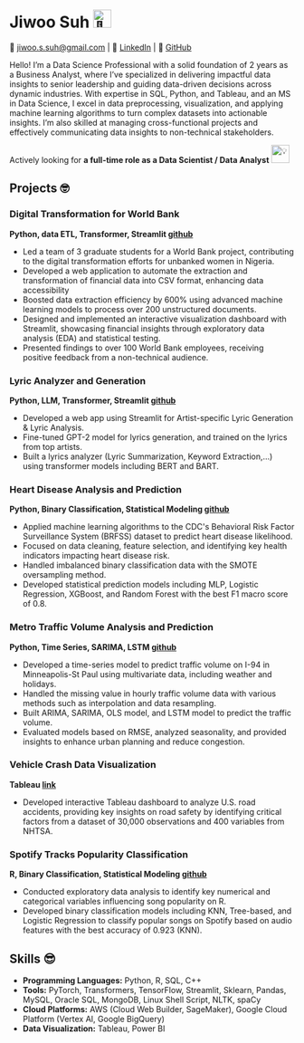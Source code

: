 
<!--
**jiwoosuh/jiwoosuh** is a ✨ _special_ ✨ repository because its `README.md` (this file) appears on your GitHub profile.

Here are some ideas to get you started:

- 🔭 I’m currently working on ...
- 🌱 I’m currently learning ...
- 👯 I’m looking to collaborate on ...
- 🤔 I’m looking for help with ...
- 💬 Ask me about ...
- 📫 How to reach me: ...
- 😄 Pronouns: ...
- ⚡ Fun fact: ...
-->

# Jiwoo Suh <picture> <source srcset="https://fonts.gstatic.com/s/e/notoemoji/latest/1f48e/512.webp" type="image/webp"><img src="https://fonts.gstatic.com/s/e/notoemoji/latest/1f48e/512.gif" alt="💎" width="32" height="32"></picture>

📧 jiwoo.s.suh@gmail.com | 💼 [LinkedIn](https://www.linkedin.com/in/jiwoosuh) | 🚀 [GitHub](https://github.com/jiwoosuh)

Hello! I’m a Data Science Professional with a solid foundation of 2 years as a Business Analyst, where I’ve specialized in delivering impactful data insights to senior leadership and guiding data-driven decisions across dynamic industries. With expertise in SQL, Python, and Tableau, and an MS in Data Science, I excel in data preprocessing, visualization, and applying machine learning algorithms to turn complex datasets into actionable insights. I’m also skilled at managing cross-functional projects and effectively communicating data insights to non-technical stakeholders.

Actively looking for **a full-time role as a Data Scientist / Data Analyst** <picture><source srcset="https://fonts.gstatic.com/s/e/notoemoji/latest/1f4a1/512.webp" type="image/webp"><img src="https://fonts.gstatic.com/s/e/notoemoji/latest/1f4a1/512.gif" alt="💡" width="32" height="32"></picture> 

## Projects 🤓

### Digital Transformation for World Bank 
**Python, data ETL, Transformer, Streamlit [github](https://github.com/jiwoosuh/CapstoneProject_WorldBank)**

- Led a team of 3 graduate students for a World Bank project, contributing to the digital transformation efforts for unbanked women in Nigeria.
- Developed a web application to automate the extraction and transformation of financial data into CSV format, enhancing data accessibility 
- Boosted data extraction efficiency by 600% using advanced machine learning models to process over 200 unstructured documents.
- Designed and implemented an interactive visualization dashboard with Streamlit, showcasing financial insights through exploratory data analysis (EDA) and statistical testing.
- Presented findings to over 100 World Bank employees, receiving positive feedback from a non-technical audience.


### Lyric Analyzer and Generation 
**Python, LLM, Transformer, Streamlit [github](https://github.com/upmanyu1993/Final_Project_Group5)**

- Developed a web app using Streamlit for Artist-specific Lyric Generation & Lyric Analysis.
- Fine-tuned GPT-2 model for lyrics generation, and trained on the lyrics from top artists.
- Built a lyrics analyzer (Lyric Summarization, Keyword Extraction,...) using transformer models including BERT and BART.

### Heart Disease Analysis and Prediction 
**Python, Binary Classification, Statistical Modeling [github](https://github.com/orangekim28/FinalProject-Group8)**

- Applied machine learning algorithms to the CDC's Behavioral Risk Factor Surveillance System (BRFSS) dataset to predict heart disease likelihood.
- Focused on data cleaning, feature selection, and identifying key health indicators impacting heart disease risk.
- Handled imbalanced binary classification data with the SMOTE oversampling method.
- Developed statistical prediction models including MLP, Logistic Regression, XGBoost, and Random Forest with the best F1 macro score of 0.8.

### Metro Traffic Volume Analysis and Prediction 
**Python, Time Series, SARIMA, LSTM [github](https://github.com/jiwoosuh/MetroTrafficVolume)**

- Developed a time-series model to predict traffic volume on I-94 in Minneapolis-St Paul using multivariate data, including weather and holidays.
- Handled the missing value in hourly traffic volume data with various methods such as interpolation and data resampling.
- Built ARIMA, SARIMA, OLS model, and LSTM model to predict the traffic volume. 
- Evaluated models based on RMSE, analyzed seasonality, and provided insights to enhance urban planning and reduce congestion.

### Vehicle Crash Data Visualization 
**Tableau [link](https://drive.google.com/file/d/1nP2Q4hF4mVgMcBlxVQw-fEgC-kiG0ZoO/view?usp=sharing)**

- Developed interactive Tableau dashboard to analyze U.S. road accidents, providing key insights on road safety by identifying critical factors from a dataset of 30,000 observations and 400 variables from NHTSA.

### Spotify Tracks Popularity Classification 
**R, Binary Classification, Statistical Modeling [github](https://github.com/tanmayk26/T1-phoenix-22FA)**

- Conducted exploratory data analysis to identify key numerical and categorical variables influencing song popularity on R.
- Developed binary classification models including KNN, Tree-based, and Logistic Regression to classify popular songs on Spotify based on audio features with the best accuracy of 0.923 (KNN).

  
## Skills 😎

- **Programming Languages:** Python, R, SQL, C++
- **Tools:** PyTorch, Transformers, TensorFlow, Streamlit, Sklearn, Pandas, MySQL, Oracle SQL, MongoDB, Linux Shell Script, NLTK, spaCy
- **Cloud Platforms:** AWS (Cloud Web Builder, SageMaker), Google Cloud Platform (Vertex AI, Google BigQuery)
- **Data Visualization:** Tableau, Power BI

